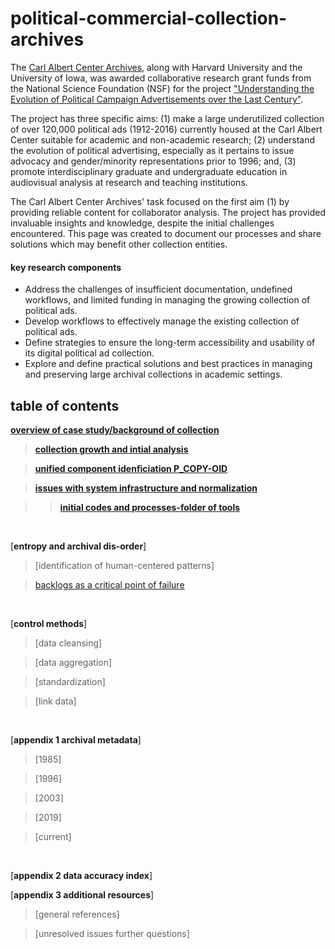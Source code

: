 # political-commercial-collection-archives


The [Carl Albert Center Archives](https://www.ou.edu/carlalbertcenter/congressional-collection), along with Harvard University and the University of Iowa, was awarded collaborative research grant funds from the National Science Foundation (NSF) for the project ["Understanding the Evolution of Political Campaign Advertisements over the Last Century"](https://s-lib024.lib.uiowa.edu/campaignvids/people.html).

The project has three specific aims: (1) make a large underutilized collection of  over 120,000 political ads (1912-2016) currently housed at the Carl Albert Center suitable for academic and non-academic research; (2) understand the evolution of political advertising, especially as it pertains to issue advocacy and gender/minority representations prior to 1996; and, (3) promote interdisciplinary graduate and undergraduate education in audiovisual analysis at research and teaching institutions. ​

The Carl Albert Center Archives' task focused on the first aim (1) by providing reliable content for collaborator analysis. The project has provided invaluable insights and knowledge, despite the initial challenges encountered. This page was created to document our processes and share solutions which may benefit other collection entities. 

#### **key research components**

- Address the challenges of insufficient documentation, undefined workflows, and limited funding in managing the growing collection of political ads.
- Develop workflows to effectively manage the existing collection of political ads.
- Define strategies to ensure the long-term accessibility and usability of its digital political ad collection.
- Explore and define practical solutions and best practices in managing and preserving large archival collections in academic settings.


## table of contents

[**overview of case study/background of collection**](https://github.com/prys0000/political-commercial-collection-archives/blob/main/documentation/case-study.md)

  > [**collection growth and intial analysis**](https://github.com/prys0000/political-commercial-collection-archives/blob/main/documentation/collection-growth-initial-analysis.md)

  > [**unified component idenficiation P_COPY-OID**](https://github.com/prys0000/political-commercial-collection-archives/blob/main/documentation/component-identification.md)

  > [**issues with system infrastructure and normalization**](https://github.com/prys0000/political-commercial-collection-archives/blob/main/documentation/issues%20with%20system%20infrastructure%20and%20normalization.md)

  >> [**initial codes and processes-folder of tools**](https://github.com/prys0000/political-commercial-collection-archives/tree/main/initial-codes-processes) 
<br>

[**entropy and archival dis-order**]

> [identification of human-centered patterns]

> [backlogs as a critical point of failure](https://github.com/prys0000/political-commercial-collection-archives/blob/main/documentation/backlogs.md)
<br>

[**control methods**]

> [data cleansing]

> [data aggregation]

> [standardization]

> [link data]
<br>

[**appendix 1  archival metadata**]

> [1985]

> [1996]

> [2003]

> [2019]

> [current]
<br>

[**appendix 2 data accuracy index**]
<br>

[**appendix 3 additional resources**]

> [general references]

> [unresolved issues further questions]



#



